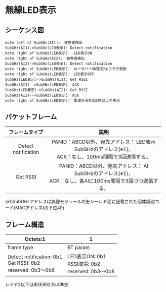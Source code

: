 # 無線LED表示

## シーケンス図

```sequence
note left of SubGHz(AI1):　被害者検出
SubGHz(AI1)->SubGHz(LED表示): Detect notification
note right of SubGHz(LED表示):　LED表示ON
note right of SubGHz(AI2):　被害者検出
SubGHz(AI2)->SubGHz(LED表示): Detect notification
note right of SubGHz(LED表示):　ロータリーSW変更\nフラグ更新
note right of SubGHz(LED表示):　LED表示OFF
SubGHz(LED表示)->SubGHz(AI1): Get RSSI
SubGHz(AI1)-->SubGHz(LED表示): ACK
SubGHz(LED表示)->SubGHz(AI2): Get RSSI
SubGHz(AI2)-->SubGHz(LED表示): ACK
note right of SubGHz(LED表示):　電波状況を2段階以上で表示
```

## パケットフレーム

|   フレームタイプ    |                             説明                             |
| :-----------------: | :----------------------------------------------------------: |
| Detect notification | PANID：ABCD以外、宛先アドレス： LED表示SubGHzのアドレス(※1)、<br/>ACK：なし、100ms間隔で3回送信する。 |
|      Get RSSI       | PANID：ABCD以外、宛先アドレス： AI SubGHzのアドレス(※1)、<br/>ACK：なし、各AIに100ms間隔で3回づつ送信する。 |

(※1)SubGHzアドレスは無線モジュールの缶シールド面に記載された個体識別コード(MACアドレス)の下位4桁



## フレーム構造

| Octets:1                                                     | 1                                                         |
| ------------------------------------------------------------ | --------------------------------------------------------- |
| frame type                                                   | BT param                                                  |
| Detect notification: 0b1<br />Get RSSI: 0b2<br />reserved: 0b3〜0b8 | LED表示ON: 0b1<br />RSSI取得: 0b2<br />reserved: 0b3〜0b8 |

レイヤ2以下はIEEE802.15.4準拠